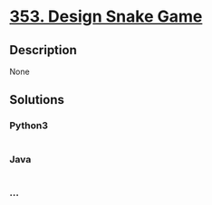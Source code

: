 # [353. Design Snake Game](https://leetcode.com/problems/design-snake-game)

## Description
None


## Solutions


### Python3

```python

```

### Java

```java

```

### ...
```

```
